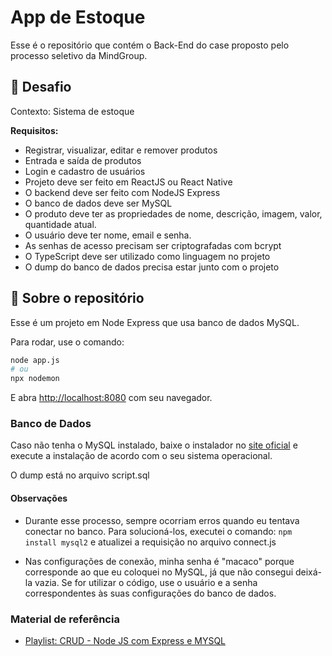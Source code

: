 
# App de Estoque

Esse é o repositório que contém o Back-End do case proposto pelo processo seletivo da MindGroup.

## 🎯 Desafio 

Contexto: Sistema de estoque 

**Requisitos:**
- Registrar, visualizar, editar e remover produtos
- Entrada e saída de produtos
- Login e cadastro de usuários
- Projeto deve ser feito em ReactJS ou React Native 
- O backend deve ser feito com NodeJS Express
- O banco de dados deve ser MySQL
- O produto deve ter as propriedades de nome, descrição, imagem, valor, quantidade atual.
- O usuário deve ter nome, email e senha.
- As senhas de acesso precisam ser criptografadas com bcrypt
- O TypeScript deve ser utilizado como linguagem no projeto
- O dump do banco de dados precisa estar junto com o projeto

## 📌 Sobre o repositório

Esse é um projeto em Node Express que usa banco de dados MySQL.

Para rodar, use o comando:

```bash
node app.js
# ou
npx nodemon
```

E abra [http://localhost:8080](http://localhost:8080) com seu navegador.

### Banco de Dados

Caso não tenha o MySQL instalado, baixe o instalador no [site oficial](https://dev.mysql.com/downloads/mysql/) e execute a instalação de acordo com o seu sistema operacional. 

O dump está no arquivo script.sql

#### Observações
- Durante esse processo, sempre ocorriam erros quando eu tentava conectar no banco. Para solucioná-los, executei o comando: `npm install mysql2` e atualizei a requisição no arquivo connect.js

- Nas configurações de conexão, minha senha é "macaco" porque corresponde ao que eu coloquei no MySQL, já que não consegui deixá-la vazia. Se for utilizar o código, use o usuário e a senha correspondentes às suas configurações do banco de dados.

### Material de referência

- [Playlist: CRUD - Node JS com Express e MYSQL](https://youtube.com/playlist?list=PLrnHpYM1USWy-aOQFOCOrU0bVkIsflEz-&si=503tZZ3-e7BOBbWb)